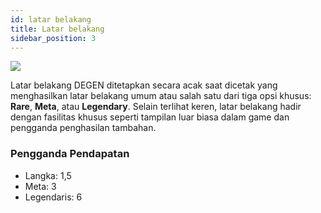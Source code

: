 ```yaml
---
id: latar belakang
title: Latar belakang
sidebar_position: 3
---
```


![](/img/rngBackgrounds.gif)

Latar belakang DEGEN ditetapkan secara acak saat dicetak yang menghasilkan latar belakang umum atau salah satu dari tiga opsi khusus: **Rare**, **Meta**, atau **Legendary**. Selain terlihat keren, latar belakang hadir dengan fasilitas khusus seperti tampilan luar biasa dalam game dan pengganda penghasilan tambahan.

### Pengganda Pendapatan

- Langka: 1,5
- Meta: 3
- Legendaris: 6
